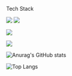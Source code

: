 Tech Stack

<img src="https://img.shields.io/badge/Python-3776AB?style=flat&logo=Python&logoColor=white"/>
<img src="https://img.shields.io/badge/Vue.js-#4FC08D?style=flat&logo=Python&logoColor=white"/>

<img src="https://img.shields.io/badge/-Java-344CB7?style=flat-plastic&logo=Java&logoColor=white"/></a>

<img src="https://img.shields.io/badge/Scss-green?style=flat&logo=Sass&logoColor=CC6699"/>

![Anurag's GitHub stats](https://github-readme-stats.vercel.app/api?username=edgelines&show_icons=true&theme=dark)

![Top Langs](https://github-readme-stats.vercel.app/api/top-langs/?username=edgelines&layout=compact&theme=dark)
